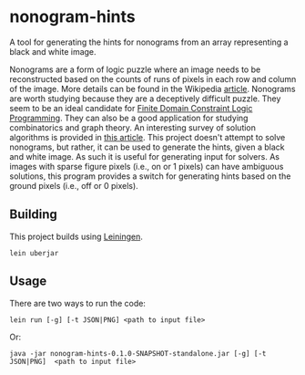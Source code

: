 # nonogram-hints
A tool for generating the hints for nonograms from an array representing a black and white image.

Nonograms are a form of logic puzzle where an image needs to be reconstructed based on the counts of runs of pixels in each row and column of the image. More details can be found in the Wikipedia [article](https://en.wikipedia.org/wiki/Nonogram). Nonograms are worth studying because they are a deceptively difficult puzzle. They seem to be an ideal candidate for [Finite Domain Constraint Logic Programming](https://en.wikipedia.org/wiki/Constraint_logic_programming). They can also be a good application for studying combinatorics and graph theory. An interesting survey of solution algorithms is provided in [this article](http://fse.studenttheses.ub.rug.nl/15287/1/Master_Educatie_2017_RAOosterman.pdf). This project doesn't attempt to solve nonograms, but rather, it can be used to generate the hints, given a black and white image. As such it is useful for generating input for solvers. As images with sparse figure pixels (i.e., on or 1 pixels) can have ambiguous solutions, this program provides a switch for generating hints based on the ground pixels (i.e., off or 0 pixels).

## Building

This project builds using [Leiningen](https://leiningen.org/).

`lein uberjar`

## Usage

There are two ways to run the code:

`lein run [-g] [-t JSON|PNG] <path to input file>`

Or:

`java -jar nonogram-hints-0.1.0-SNAPSHOT-standalone.jar [-g] [-t JSON|PNG]  <path to input file>`
